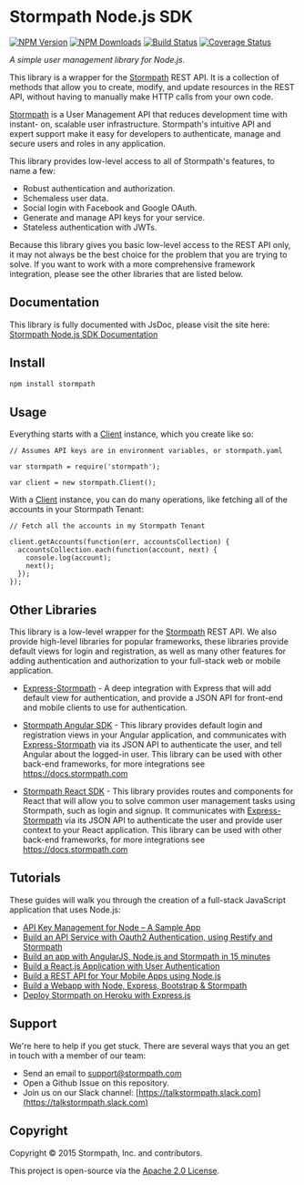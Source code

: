 # Stormpath Node.js SDK

[![NPM Version](https://img.shields.io/npm/v/stormpath.svg?style=flat)](https://npmjs.org/package/stormpath)
[![NPM Downloads](http://img.shields.io/npm/dm/stormpath.svg?style=flat)](https://npmjs.org/package/stormpath)
[![Build Status](https://img.shields.io/travis/stormpath/stormpath-sdk-node.svg?style=flat)](https://travis-ci.org/stormpath/stormpath-sdk-node)
[![Coverage Status](https://coveralls.io/repos/stormpath/stormpath-sdk-node/badge.svg?branch=master&service=github)](https://coveralls.io/github/stormpath/stormpath-sdk-node?branch=master)

*A simple user management library for Node.js.*

This library is a wrapper for the [Stormpath][] REST API.  It is a collection of
methods that allow you to create, modify, and update resources in the REST API,
without having to manually make HTTP calls from your own code.

[Stormpath][] is a User Management API that reduces development time with instant-
on, scalable user infrastructure. Stormpath's intuitive API and expert support
make it easy for developers to authenticate, manage and secure users and roles
in any application.

This library provides low-level access to all of Stormpath's features, to name
a few:

- Robust authentication and authorization.
- Schemaless user data.
- Social login with Facebook and Google OAuth.
- Generate and manage API keys for your service.
- Stateless authentication with JWTs.

Because this library gives you basic low-level access to the REST API only, it
may not always be the best choice for the problem that you are trying to solve.
If you want to work with a more comprehensive framework integration, please see
the other libraries that are listed below.


## Documentation

This library is fully documented with JsDoc, please visit the site here:
[Stormpath Node.js SDK Documentation][]


## Install

```bash
npm install stormpath
```


## Usage

Everything starts with a [Client][] instance, which you create like so:

```
// Assumes API keys are in environment variables, or stormpath.yaml

var stormpath = require('stormpath');

var client = new stormpath.Client();
```

With a [Client][] instance, you can do many operations, like fetching all of the
accounts in your Stormpath Tenant:

```
// Fetch all the accounts in my Stormpath Tenant

client.getAccounts(function(err, accountsCollection) {
  accountsCollection.each(function(account, next) {
    console.log(account);
    next();
  });
});
```


## Other Libraries

This library is a low-level wrapper for the [Stormpath][] REST API.  We also
provide high-level libraries for popular frameworks, these libraries provide
default views for login and registration, as well as many other features for
adding authentication and authorization to your full-stack web or mobile
application.

- [Express-Stormpath][] - A deep integration with Express that will add default
  view for authentication, and provide a JSON API for front-end and mobile
  clients to use for authentication.

- [Stormpath Angular SDK][] - This library provides default login and registration
  views in your Angular application, and communicates with [Express-Stormpath][]
  via its JSON API to authenticate the user, and tell Angular about the logged-in
  user.  This library can be used with other back-end frameworks, for more
  integrations see https://docs.stormpath.com

- [Stormpath React SDK][] - This library provides routes and components for
  React that will allow you to solve common user management tasks using Stormpath,
  such as login and signup.  It communicates with [Express-Stormpath][] via
  its JSON API to authenticate the user and provide user context to your React
  application.  This library can be used with other back-end frameworks, for more
  integrations see https://docs.stormpath.com


## Tutorials

These guides will walk you through the creation of a full-stack JavaScript
application that uses Node.js:

- [API Key Management for Node – A Sample App](https://stormpath.com/blog/easy-api-key-management-for-node-a-sample-app-2)
- [Build an API Service with Oauth2 Authentication, using Restify and Stormpath](https://stormpath.com/blog/build-api-restify-stormpath)
- [Build an app with AngularJS, Node.js and Stormpath in 15 minutes](https://stormpath.com/blog/angular-node-15-minutes)
- [Build a React.js Application with User Authentication](https://stormpath.com/blog/build-a-react-app-with-user-authentication)
- [Build a REST API for Your Mobile Apps using Node.js](https://stormpath.com/blog/tutorial-build-rest-api-mobile-apps-using-node-js)
- [Build a Webapp with Node, Express, Bootstrap & Stormpath](https://stormpath.com/blog/build-nodejs-express-stormpath-app/)
- [Deploy Stormpath on Heroku with Express.js](https://github.com/stormpath/stormpath-heroku-express-sample)


## Support

We're here to help if you get stuck.  There are several ways that you an get in
touch with a member of our team:

* Send an email to [support@stormpath.com](mailto:support@stormpath.com)
* Open a Github Issue on this repository.
* Join us on our Slack channel: [https://talkstormpath.slack.com](https://talkstormpath.slack.com)

[Stormpath AngularJS SDK]: https://github.com/stormpath/stormpath-sdk-angularjs
[Stormpath Product Guide]: https://docs.stormpath.com/rest/product-guide/latest/
[Stormpath React SDK]: https://github.com/stormpath/stormpath-sdk-react
[express-stormpath]: https://docs.stormpath.com/nodejs/express/latest/


## Copyright

Copyright &copy; 2015 Stormpath, Inc. and contributors.

This project is open-source via the [Apache 2.0 License](http://www.apache.org/licenses/LICENSE-2.0).

[Client]: https://docs.stormpath.com/nodejs/api/client
[Express-Stormpath]: https://github.com/stormpath/stormpath-express
[Stormpath]: https://stormpath.com
[Stormpath Angular SDK]: https://github.com/stormpath/stormpath-sdk-angularjs
[Stormpath Node.js SDK Documentation]: https://docs.stormpath.com/nodejs/api/
[Stormpath React SDK]: https://github.com/stormpath/stormpath-sdk-react